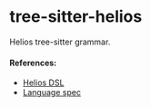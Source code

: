 # tree-sitter-helios
Helios tree-sitter grammar.

#### References:
* [Helios DSL](https://github.com/Hyperion-BT/Helios)
* [Language spec](https://github.com/Hyperion-BT/Helios/blob/main/LANGUAGE_SPEC.md)
